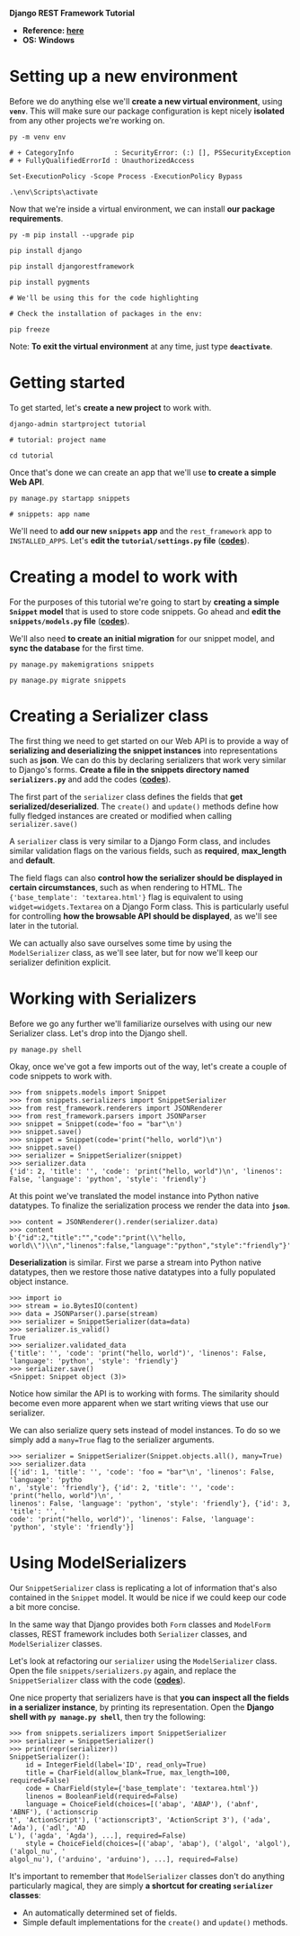 **Django REST Framework Tutorial**

- **Reference: [here](https://www.django-rest-framework.org)**
- **OS: Windows**

# Setting up a new environment

Before we do anything else we'll **create a new virtual environment**, using **`venv`**. 
This will make sure our package configuration is kept nicely **isolated** from any other projects we're working on.
```shell
py -m venv env
```
```shell
# + CategoryInfo          : SecurityError: (:) [], PSSecurityException
# + FullyQualifiedErrorId : UnauthorizedAccess

Set-ExecutionPolicy -Scope Process -ExecutionPolicy Bypass
```
```shell
.\env\Scripts\activate
```
Now that we're inside a virtual environment, we can install **our package requirements**.
```shell
py -m pip install --upgrade pip
```
```shell
pip install django
```
```shell
pip install djangorestframework
```
```shell
pip install pygments
 
# We'll be using this for the code highlighting
```
```shell
# Check the installation of packages in the env:

pip freeze
```
Note: **To exit the virtual environment** at any time, just type **`deactivate`**.

# Getting started

To get started, let's **create a new project** to work with.
```shell
django-admin startproject tutorial

# tutorial: project name
```
```shell
cd tutorial
```
Once that's done we can create an app that we'll use **to create a simple Web API**.
```shell
py manage.py startapp snippets

# snippets: app name
```
We'll need to **add our new `snippets` app** and the `rest_framework` app to `INSTALLED_APPS`. 
Let's **edit the `tutorial/settings.py` file** (**[codes](https://github.com/MrEmadi/django-rest-framework-tutorial/commit/216a7127aef8cf07f80ce494492e9a4745759487#diff-050a23520aa24d9e65854375089f1a01bfec8034d7ee08c99908f181f15d9905)**).

# Creating a model to work with

For the purposes of this tutorial we're going to start by **creating a simple `Snippet` model** that is used to store code snippets. 
Go ahead and **edit the `snippets/models.py` file** (**[codes](https://github.com/MrEmadi/django-rest-framework-tutorial/commit/10d7720f2603e0a128313d6c353b93c3b3acfedb#diff-f0f7ef9b28e5a8b154f81c098a64de0c40e7017ece5d6b071f62842e25271c0c)**).

We'll also need **to create an initial migration** for our snippet model, and **sync the database** for the first time.
```shell
py manage.py makemigrations snippets
```
```shell
py manage.py migrate snippets
```

# Creating a Serializer class

The first thing we need to get started on our Web API is to provide a way of **serializing and deserializing the snippet instances** into representations such as **json**. 
We can do this by declaring serializers that work very similar to Django's forms. 
**Create a file in the snippets directory named `serializers.py`** and add the codes ([**codes**](https://github.com/MrEmadi/django-rest-framework-tutorial/commit/a300942b65b946cb14608b73f2c8390cc2c404af#diff-5c7b30f359b4fbd824cb0b4654a642b0ce23724f6e91c6b7d8e14f1c52148096)).

The first part of the `serializer` class defines the fields that **get serialized/deserialized**. 
The `create()` and `update()` methods define how fully fledged instances are created or modified when calling `serializer.save()`

A `serializer` class is very similar to a Django Form class, and includes similar validation flags on the various fields, such as **required**, **max_length** and **default**.

The field flags can also **control how the serializer should be displayed in certain circumstances**, such as when rendering to HTML. 
The `{'base_template': 'textarea.html'}` flag is equivalent to using `widget=widgets.Textarea` on a Django Form class. 
This is particularly useful for controlling **how the browsable API should be displayed**, as we'll see later in the tutorial.

We can actually also save ourselves some time by using the `ModelSerializer` class, as we'll see later, but for now we'll keep our serializer definition explicit.

# Working with Serializers

Before we go any further we'll familiarize ourselves with using our new Serializer class. Let's drop into the Django shell.
```shell
py manage.py shell
```
Okay, once we've got a few imports out of the way, let's create a couple of code snippets to work with.
```text
>>> from snippets.models import Snippet
>>> from snippets.serializers import SnippetSerializer
>>> from rest_framework.renderers import JSONRenderer
>>> from rest_framework.parsers import JSONParser
>>> snippet = Snippet(code='foo = "bar"\n')
>>> snippet.save()
>>> snippet = Snippet(code='print("hello, world")\n')
>>> snippet.save()                                    
>>> serializer = SnippetSerializer(snippet)
>>> serializer.data
{'id': 2, 'title': '', 'code': 'print("hello, world")\n', 'linenos': False, 'language': 'python', 'style': 'friendly'}
```
At this point we've translated the model instance into Python native datatypes. 
To finalize the serialization process we render the data into **`json`**.
```text
>>> content = JSONRenderer().render(serializer.data)
>>> content
b'{"id":2,"title":"","code":"print(\\"hello, world\\")\\n","linenos":false,"language":"python","style":"friendly"}'
```
**Deserialization** is similar. First we parse a stream into Python native datatypes, 
then we restore those native datatypes into a fully populated object instance.
```text
>>> import io
>>> stream = io.BytesIO(content)
>>> data = JSONParser().parse(stream)
>>> serializer = SnippetSerializer(data=data)
>>> serializer.is_valid()
True
>>> serializer.validated_data
{'title': '', 'code': 'print("hello, world")', 'linenos': False, 'language': 'python', 'style': 'friendly'}
>>> serializer.save()
<Snippet: Snippet object (3)>
```
Notice how similar the API is to working with forms. 
The similarity should become even more apparent when we start writing views that use our serializer.

We can also serialize query sets instead of model instances. 
To do so we simply add a `many=True` flag to the serializer arguments.
```text
>>> serializer = SnippetSerializer(Snippet.objects.all(), many=True)
>>> serializer.data
[{'id': 1, 'title': '', 'code': 'foo = "bar"\n', 'linenos': False, 'language': 'pytho
n', 'style': 'friendly'}, {'id': 2, 'title': '', 'code': 'print("hello, world")\n', '
linenos': False, 'language': 'python', 'style': 'friendly'}, {'id': 3, 'title': '', '
code': 'print("hello, world")', 'linenos': False, 'language': 'python', 'style': 'friendly'}]
```

# Using ModelSerializers

Our `SnippetSerializer` class is replicating a lot of information that's also contained in the `Snippet` model. 
It would be nice if we could keep our code a bit more concise.

In the same way that Django provides both `Form` classes and `ModelForm` classes, REST framework includes both `Serializer` classes, and `ModelSerializer` classes.

Let's look at refactoring our `serializer` using the `ModelSerializer` class. 
Open the file `snippets/serializers.py` again, and replace the `SnippetSerializer` class with the code (**[codes](#todo)**).

One nice property that serializers have is that **you can inspect all the fields in a serializer instance**, by printing its representation. 
Open the **Django shell with `py manage.py shell`**, then try the following:
```text
>>> from snippets.serializers import SnippetSerializer
>>> serializer = SnippetSerializer()
>>> print(repr(serializer))
SnippetSerializer():
    id = IntegerField(label='ID', read_only=True)
    title = CharField(allow_blank=True, max_length=100, required=False)
    code = CharField(style={'base_template': 'textarea.html'})
    linenos = BooleanField(required=False)
    language = ChoiceField(choices=[('abap', 'ABAP'), ('abnf', 'ABNF'), ('actionscrip
t', 'ActionScript'), ('actionscript3', 'ActionScript 3'), ('ada', 'Ada'), ('adl', 'AD
L'), ('agda', 'Agda'), ...], required=False)
    style = ChoiceField(choices=[('abap', 'abap'), ('algol', 'algol'), ('algol_nu', '
algol_nu'), ('arduino', 'arduino'), ...], required=False)
```
It's important to remember that `ModelSerializer` classes don't do anything particularly magical, they are simply **a shortcut for creating `serializer` classes**:
- An automatically determined set of fields.
- Simple default implementations for the `create()` and `update()` methods.
